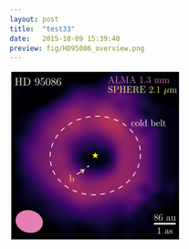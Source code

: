 ```yaml
---
layout: post
title:  "test33"
date:   2015-10-09 15:39:40
preview: fig/HD95086_overview.png
---
```


<img src="/fig/HD95086_overview.png" width="300" height="300">

